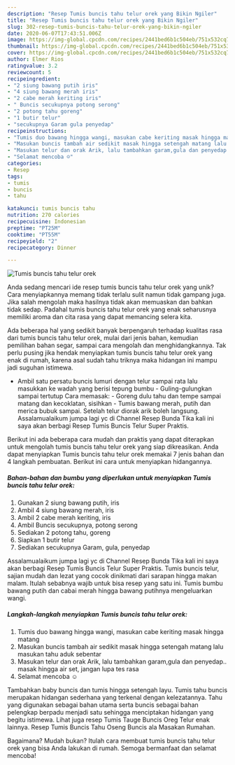 ```yaml
---
description: "Resep Tumis buncis tahu telur orek yang Bikin Ngiler"
title: "Resep Tumis buncis tahu telur orek yang Bikin Ngiler"
slug: 302-resep-tumis-buncis-tahu-telur-orek-yang-bikin-ngiler
date: 2020-06-07T17:43:51.006Z
image: https://img-global.cpcdn.com/recipes/2441bed6b1c504eb/751x532cq70/tumis-buncis-tahu-telur-orek-foto-resep-utama.jpg
thumbnail: https://img-global.cpcdn.com/recipes/2441bed6b1c504eb/751x532cq70/tumis-buncis-tahu-telur-orek-foto-resep-utama.jpg
cover: https://img-global.cpcdn.com/recipes/2441bed6b1c504eb/751x532cq70/tumis-buncis-tahu-telur-orek-foto-resep-utama.jpg
author: Elmer Rios
ratingvalue: 3.2
reviewcount: 5
recipeingredient:
- "2 siung bawang putih iris"
- "4 siung bawang merah iris"
- "2 cabe merah keriting iris"
- " Buncis secukupnya potong serong"
- "2 potong tahu goreng"
- "1 butir telur"
- "secukupnya Garam gula penyedap"
recipeinstructions:
- "Tumis duo bawang hingga wangi, masukan cabe keriting masak hingga matang"
- "Masukan buncis tambah air sedikit masak hingga setengah matang lalu masukan tahu aduk sebentar"
- "Masukan telur dan orak Arik, lalu tambahkan garam,gula dan penyedap.. masak hingga air set, jangan lupa tes rasa"
- "Selamat mencoba ☺️"
categories:
- Resep
tags:
- tumis
- buncis
- tahu

katakunci: tumis buncis tahu 
nutrition: 270 calories
recipecuisine: Indonesian
preptime: "PT25M"
cooktime: "PT55M"
recipeyield: "2"
recipecategory: Dinner

---
```



![Tumis buncis tahu telur orek](https://img-global.cpcdn.com/recipes/2441bed6b1c504eb/751x532cq70/tumis-buncis-tahu-telur-orek-foto-resep-utama.jpg)

Anda sedang mencari ide resep tumis buncis tahu telur orek yang unik? Cara menyiapkannya memang tidak terlalu sulit namun tidak gampang juga. Jika salah mengolah maka hasilnya tidak akan memuaskan dan bahkan tidak sedap. Padahal tumis buncis tahu telur orek yang enak seharusnya memiliki aroma dan cita rasa yang dapat memancing selera kita.

Ada beberapa hal yang sedikit banyak berpengaruh terhadap kualitas rasa dari tumis buncis tahu telur orek, mulai dari jenis bahan, kemudian pemilihan bahan segar, sampai cara mengolah dan menghidangkannya. Tak perlu pusing jika hendak menyiapkan tumis buncis tahu telur orek yang enak di rumah, karena asal sudah tahu triknya maka hidangan ini mampu jadi suguhan istimewa.

- Ambil satu persatu buncis lumuri dengan telur sampai rata lalu masukkan ke wadah yang berisi tepung bumbu - Guling-gulungkan sampai tertutup Cara memasak: - Goreng dulu tahu dan tempe sampai matang dan kecoklatan, sisihkan - Tumis bawang merah, putih dan merica bubuk sampai. Setelah telur diorak arik boleh langsung. Assalamualaikum jumpa lagi yc di Channel Resep Bunda Tika kali ini saya akan berbagi Resep Tumis Buncis Telur Super Praktis.


Berikut ini ada beberapa cara mudah dan praktis yang dapat diterapkan untuk mengolah tumis buncis tahu telur orek yang siap dikreasikan. Anda dapat menyiapkan Tumis buncis tahu telur orek memakai 7 jenis bahan dan 4 langkah pembuatan. Berikut ini cara untuk menyiapkan hidangannya.

<!--inarticleads1-->

##### Bahan-bahan dan bumbu yang diperlukan untuk menyiapkan Tumis buncis tahu telur orek:

1. Gunakan 2 siung bawang putih, iris
1. Ambil 4 siung bawang merah, iris
1. Ambil 2 cabe merah keriting, iris
1. Ambil  Buncis secukupnya, potong serong
1. Sediakan 2 potong tahu, goreng
1. Siapkan 1 butir telur
1. Sediakan secukupnya Garam, gula, penyedap


Assalamualaikum jumpa lagi yc di Channel Resep Bunda Tika kali ini saya akan berbagi Resep Tumis Buncis Telur Super Praktis. Tumis buncis telur, sajian mudah dan lezat yang cocok dinikmati dari sarapan hingga makan malam. Itulah sebabnya wajib untuk bisa resep yang satu ini. Tumis bumbu bawang putih dan cabai merah hingga bawang putihnya mengeluarkan wangi. 

<!--inarticleads2-->

##### Langkah-langkah menyiapkan Tumis buncis tahu telur orek:

1. Tumis duo bawang hingga wangi, masukan cabe keriting masak hingga matang
1. Masukan buncis tambah air sedikit masak hingga setengah matang lalu masukan tahu aduk sebentar
1. Masukan telur dan orak Arik, lalu tambahkan garam,gula dan penyedap.. masak hingga air set, jangan lupa tes rasa
1. Selamat mencoba ☺️


Tambahkan baby buncis dan tumis hingga setengah layu. Tumis tahu buncis merupakan hidangan sederhana yang terkenal dengan kelezatannya. Tahu yang digunakan sebagai bahan utama serta buncis sebagai bahan pelengkap berpadu menjadi satu sehingga menciptakan hidangan yang begitu istimewa. Lihat juga resep Tumis Tauge Buncis Oreg Telur enak lainnya. Resep Tumis Buncis Tahu Oseng Buncis ala Masakan Rumahan. 

Bagaimana? Mudah bukan? Itulah cara membuat tumis buncis tahu telur orek yang bisa Anda lakukan di rumah. Semoga bermanfaat dan selamat mencoba!
